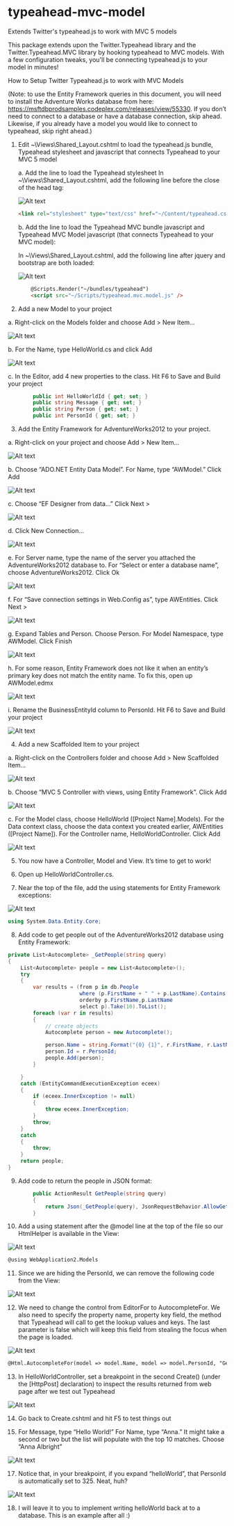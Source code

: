 # typeahead-mvc-model
Extends Twitter's typeahead.js to work with MVC 5 models

This package extends upon the Twitter.Typeahead library and the Twitter.Typeahead.MVC library by hooking typeahead to MVC models. With a few configuration tweaks, you'll be connecting typeahead.js to your model in minutes!

How to Setup Twitter Typeahead.js to work with MVC Models

(Note: to use the Entity Framework queries in this document, you will need to install the Adventure Works database from here: https://msftdbprodsamples.codeplex.com/releases/view/55330. If you don’t need to connect to a database or have a database connection, skip ahead.  Likewise, if you already have a model you would like to connect to typeahead, skip right ahead.)

1.	Edit ~\Views\Shared\_Layout.cshtml to load the typeahead.js bundle, Typeahead stylesheet and javascript that connects Typeahead to your MVC 5 model

	a.	Add the line to load the Typeahead stylesheet
	In ~\Views\Shared\_Layout.cshtml, add the following line before the close of the head tag:

	![Alt text](https://raw.githubusercontent.com/timdwilson/typeahead-mvc-model/master/doc/images/typeahead_css.png)

	````html
	<link rel="stylesheet" type="text/css" href="~/Content/typeahead.css" />
	````

	b.	Add the line to load the Typeahead MVC bundle javascript and Typeahead MVC Model javascript (that connects Typeahead to your MVC model):

	In ~\Views\Shared\_Layout.cshtml, add the following line after jquery and bootstrap are both loaded:

	![Alt text](https://raw.githubusercontent.com/timdwilson/typeahead-mvc-model/master/doc/images/typeahead_bundle.png)

	````html
		@Scripts.Render("~/bundles/typeahead")
		<script src="~/Scripts/typeahead.mvc.model.js" />
	````    
    
2.	Add a new Model to your project

a.	Right-click on the Models folder and choose Add > New Item…

![Alt text](https://raw.githubusercontent.com/timdwilson/typeahead-mvc-model/master/doc/images/new_item.png)

b.	For the Name, type HelloWorld.cs and click Add

![Alt text](https://raw.githubusercontent.com/timdwilson/typeahead-mvc-model/master/doc/images/add_helloworld.png)

c.	In the Editor, add 4 new properties to the class. Hit F6 to Save and Build your project

````c#
        public int HelloWorldId { get; set; }
        public string Message { get; set; }
        public string Person { get; set; }
        public int PersonId { get; set; }
````

3.	Add the Entity Framework for AdventureWorks2012 to your project.

a.	Right-click on your project and choose Add > New Item…

![Alt text](https://raw.githubusercontent.com/timdwilson/typeahead-mvc-model/master/doc/images/new_item.png)

b.	Choose “ADO.NET Entity Data Model”. For Name, type “AWModel.” Click Add

![Alt text](https://raw.githubusercontent.com/timdwilson/typeahead-mvc-model/master/doc/images/add_entity_data_model.png)

c.	Choose “EF Designer from data…” Click Next >

![Alt text](https://raw.githubusercontent.com/timdwilson/typeahead-mvc-model/master/doc/images/choose_model_contents.png)

d.	Click New Connection…

![Alt text](https://raw.githubusercontent.com/timdwilson/typeahead-mvc-model/master/doc/images/new_connection.png)

e.	For Server name, type the name of the server you attached the AdventureWorks2012 database to. For “Select or enter a database name”, choose AdventureWorks2012. Click Ok

![Alt text](https://raw.githubusercontent.com/timdwilson/typeahead-mvc-model/master/doc/images/connection_properties.png)

f.	For “Save connection settings in Web.Config as”, type AWEntities. Click Next >

![Alt text](https://raw.githubusercontent.com/timdwilson/typeahead-mvc-model/master/doc/images/awentities.png)

g.	Expand Tables and Person. Choose Person. For Model Namespace, type AWModel. Click Finish

![Alt text](https://raw.githubusercontent.com/timdwilson/typeahead-mvc-model/master/doc/images/choose_person.png)

h.	For some reason, Entity Framework does not like it when an entity’s primary key does not match the entity name. To fix this, open up AWModel.edmx

![Alt text](https://raw.githubusercontent.com/timdwilson/typeahead-mvc-model/master/doc/images/awmodel_edmx.png)

i.	Rename the BusinessEntityId column to PersonId. Hit F6 to Save and Build your project

![Alt text](https://raw.githubusercontent.com/timdwilson/typeahead-mvc-model/master/doc/images/personid.png)

4.	Add a new Scaffolded Item to your project

a.	Right-click on the Controllers folder and choose Add > New Scaffolded Item…

![Alt text](https://raw.githubusercontent.com/timdwilson/typeahead-mvc-model/master/doc/images/add_new_scaffolded.png)

b.	Choose “MVC 5 Controller with views, using Entity Framework”. Click Add

![Alt text](https://raw.githubusercontent.com/timdwilson/typeahead-mvc-model/master/doc/images/add_scaffold.png)

c.	For the Model class, choose HelloWorld ([Project Name].Models). For the Data context class, choose the data context you created earlier, AWEntities ([Project Name]). For the Controller name, HelloWorldController. Click Add

![Alt text](https://raw.githubusercontent.com/timdwilson/typeahead-mvc-model/master/doc/images/add_controller.png)

5.	You now have a Controller, Model and View. It’s time to get to work!

6.	Open up HelloWorldController.cs.

7.	Near the top of the file, add the using statements for Entity Framework exceptions:

![Alt text](https://raw.githubusercontent.com/timdwilson/typeahead-mvc-model/master/doc/images/entity_core.png)

````c#
using System.Data.Entity.Core;
````

8.	Add code to get people out of the AdventureWorks2012 database using Entity Framework:

````c#
private List<Autocomplete> _GetPeople(string query)
{
    List<Autocomplete> people = new List<Autocomplete>();
    try
    {
        var results = (from p in db.People
                       where (p.FirstName + " " + p.LastName).Contains(query)
                       orderby p.FirstName,p.LastName
                       select p).Take(10).ToList();
        foreach (var r in results)
        {
            // create objects
            Autocomplete person = new Autocomplete();

            person.Name = string.Format("{0} {1}", r.FirstName, r.LastName);
            person.Id = r.PersonId;
            people.Add(person);
        }

    }
    catch (EntityCommandExecutionException eceex)
    {
        if (eceex.InnerException != null)
        {
            throw eceex.InnerException;
        }
        throw;
    }
    catch
    {
        throw;
    }
    return people;
}
````

9.	Add code to return the people in JSON format:

````c#
        public ActionResult GetPeople(string query)
        {
            return Json(_GetPeople(query), JsonRequestBehavior.AllowGet);
        }
````        
        
10.	Add a using statement after the @model line at the top of the file so our HtmlHelper is available in the View:

![Alt text](https://raw.githubusercontent.com/timdwilson/typeahead-mvc-model/master/doc/images/cshtml_using.png)

````html
@using WebApplication2.Models
````

11.	Since we are hiding the PersonId, we can remove the following code from the View:

![Alt text](https://raw.githubusercontent.com/timdwilson/typeahead-mvc-model/master/doc/images/remove.png)

12.	We need to change the control from EditorFor to AutocompleteFor. We also need to specify the property name, property key field, the method that Typeahead will call to get the lookup values and keys. The last parameter is false which will keep this field from stealing the focus when the page is loaded.

![Alt text](https://raw.githubusercontent.com/timdwilson/typeahead-mvc-model/master/doc/images/autocompletefor.png)

````html
@Html.AutocompleteFor(model => model.Name, model => model.PersonId, "GetPeople", "HelloWorld", false)
````

13.	In HelloWorldController, set a breakpoint in the second Create() (under the [HttpPost] declaration) to inspect the results returned from web page after we test out Typeahead

![Alt text](https://raw.githubusercontent.com/timdwilson/typeahead-mvc-model/master/doc/images/breakpoint.png)

14.	Go back to Create.cshtml and hit F5 to test things out

15.	For Message, type “Hello World!” For Name, type “Anna.”  It might take a second or two but the list will populate with the top 10 matches. Choose “Anna Albright”

![Alt text](https://raw.githubusercontent.com/timdwilson/typeahead-mvc-model/master/doc/images/preview.png)

17.	Notice that, in your breakpoint, if you expand “helloWorld”, that PersonId is automatically set to 325.  Neat, huh?

![Alt text](https://raw.githubusercontent.com/timdwilson/typeahead-mvc-model/master/doc/images/watch.png)

18.	I will leave it to you to implement writing helloWorld back at to a database.  This is an example after all :)
